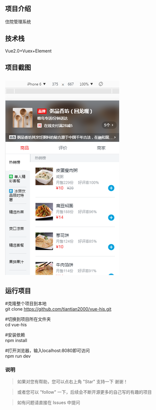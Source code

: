 <h2>项目介绍</h2>

住院管理系统

<h2>技术栈</h2>
Vue2.0+Vuex+Element

<h2>项目截图<h2>
<img src="https://github.com/tiantian2000/vue-seller/blob/gh-pages/%E7%A4%BA%E4%BE%8B.png"/>

<h2> 运行项目</h2>

#克隆整个项目到本地<br>
git clone https://github.com/tiantian2000/vue-his.git

#切换到项目所在文件夹<br>
cd vue-his

#安装依赖<br>
npm install

#打开浏览器，输入localhost:8080即可访问<br>
npm run dev


### 说明
>  如果对您有帮助，您可以点右上角 "Star" 支持一下 谢谢！

>  或者您可以 "follow" 一下，后续会不断开源更多的自己写的有趣的项目

> 如有问题请直接在 Issues 中提问
